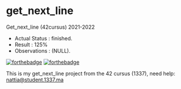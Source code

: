 # get_next_line
Get_next_line (42cursus) 2021-2022

- Actual Status : finished.
- Result        : 125%
- Observations  : (NULL).

[![forthebadge](https://forthebadge.com/images/badges/made-with-c.svg)](https://forthebadge.com)
[![forthebadge](https://forthebadge.com/images/badges/built-with-love.svg)](https://forthebadge.com)

This is my get_next_line project from the 42 cursus (1337),
need help:
nattia@student.1337.ma
